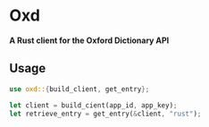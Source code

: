 # Oxd

**A Rust client for the Oxford Dictionary API**

## Usage

```rust
use oxd::{build_client, get_entry};

let client = build_cient(app_id, app_key);
let retrieve_entry = get_entry(&client, "rust");
```